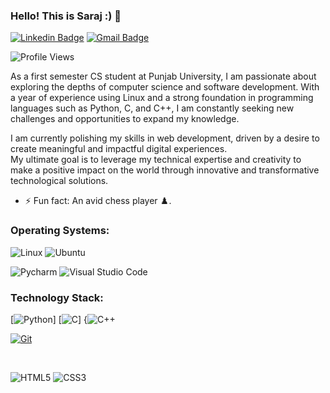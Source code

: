 ### Hello! This is Saraj :) 👋 

[![Linkedin Badge](https://img.shields.io/badge/-aswanisaraj-blue?style=flat-square&logo=Linkedin&logoColor=white&link=https://www.linkedin.com/in/awanisaraj/)](https://www.linkedin.com/in/aswanisaraj/)
[![Gmail Badge](https://img.shields.io/badge/-aswanisaraj@gmail.com-c14438?style=flat-square&logo=Gmail&logoColor=white&link=mailto:aswanisaraj@gmail.com)](mailto:aswanisaraj@gmail.com)

![Profile Views](https://komarev.com/ghpvc/?username=aswanisaraj&label=PROFILE+VIEWS)

As a first semester CS student at Punjab University, I am passionate about exploring the depths of computer science and software development. With a year of experience using Linux and a strong foundation in programming languages such as Python, C, and C++, I am constantly seeking new challenges and opportunities to expand my knowledge.  

I am currently polishing my skills in web development, driven by a desire to create meaningful and impactful digital experiences.  
My ultimate goal is to leverage my technical expertise and creativity to make a positive impact on the world through innovative and transformative technological solutions.

* ⚡ Fun fact: An avid chess player ♟️.

### Operating Systems: 
![Linux](https://img.shields.io/badge/Linux-FCC624?style=for-the-badge&logo=linux&logoColor=black)
![Ubuntu](https://img.shields.io/badge/Ubuntu-E95420?style=for-the-badge&logo=ubuntu&logoColor=white)

![Pycharm](https://img.shields.io/badge/PyCharm-000000.svg?&style=for-the-badge&logo=PyCharm&logoColor=white)
![Visual Studio Code](https://img.shields.io/badge/Visual%20Studio%20Code-0078d7.svg?style=for-the-badge&logo=visual-studio-code&logoColor=white)

### Technology Stack:

[![Python](https://img.shields.io/badge/Python-FFD43B?style=for-the-badge&logo=python&logoColor=blue)]
[![C](https://img.shields.io/badge/C-00599C?style=for-the-badge&logo=c&logoColor=white)]
{![C++](https://img.shields.io/badge/C%2B%2B-00599C?style=for-the-badge&logo=c%2B%2B&logoColor=white) 

[![Git](https://img.shields.io/badge/-Git-%23F05032?style=flat-square&logo=git&logoColor=%23ffffff)](https://git-scm.com/)

</br>

![HTML5](https://img.shields.io/badge/html5-%23E34F26.svg?style=for-the-badge&logo=html5&logoColor=white)
![CSS3](https://img.shields.io/badge/css3-%231572B6.svg?style=for-the-badge&logo=css3&logoColor=white)
